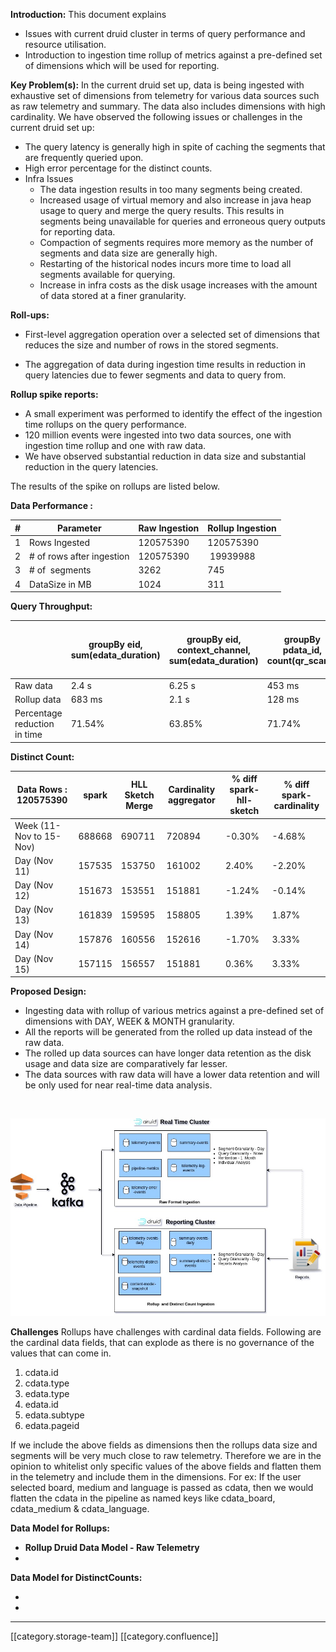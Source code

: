  **Introduction:** This document explains


* Issues with current druid cluster in terms of query performance and resource utilisation.
* Introduction to ingestion time rollup of metrics against a pre-defined set of dimensions which will be used for reporting.

 **Key Problem(s):** In the current druid set up, data is being ingested with exhaustive set of dimensions from telemetry for various data sources such as raw telemetry and summary. The data also includes dimensions with high cardinality. We have observed the following issues or challenges in the current druid set up:


* The query latency is generally high in spite of caching the segments that are frequently queried upon. 
* High error percentage for the distinct counts.
* Infra Issues
    * The data ingestion results in too many segments being created.
    * Increased usage of virtual memory and also increase in java heap usage to query and merge the query results. This results in segments being unavailable for queries and erroneous query outputs for reporting data.
    * Compaction of segments requires more memory as the number of segments and data size are generally high.
    * Restarting of the historical nodes incurs more time to load all segments available for querying.
    * Increase in infra costs as the disk usage increases with the amount of data stored at a finer granularity.

    

 **Roll-ups:** 
* First-level aggregation operation over a selected set of dimensions that reduces the size and number of rows in the stored segments.


* The aggregation of data during ingestion time results in reduction in query latencies due to fewer segments and data to query from.

 **Rollup spike reports:** 
* A small experiment was performed to identify the effect of the ingestion time rollups on the query performance.
* 120 million events were ingested into two data sources, one with ingestion time rollup and one with raw data.
* We have observed substantial reduction in data size and substantial reduction in the query latencies.

The results of the spike on rollups are listed below.

 **Data Performance :** 



| # | Parameter | Raw Ingestion | Rollup Ingestion | 
|  --- |  --- |  --- |  --- | 
| 1 | Rows Ingested | 120575390 | 120575390 | 
| 2 | # of rows after ingestion | 120575390 |  19939988 | 
| 3 | # of  segments | 3262 | 745 | 
| 4 | DataSize in MB | 1024   | 311  | 

 **Query Throughput:** 



|  | groupBy eid,  sum(edata_duration) | groupBy eid,  context_channel,  sum(edata_duration) | groupBy pdata_id,  count(qr_scans) | topN object_id, average_rating granularity: year | topN object_id, average_rating granularity: month | topN object_id, average_rating granularity: day | 
|  --- |  --- |  --- |  --- |  --- |  --- |  --- | 
| Raw data | 2.4 s | 6.25 s | 453 ms | 4.87 s | 3.66 s | 2.18 s | 
| Rollup data | 683 ms | 2.1 s | 128 ms | 1.92 s | 806 ms | 724 ms | 
| Percentage reduction in time | 71.54% | 63.85% | 71.74% | 60.57% | 78.14% | 66.79% | 



 **Distinct Count:** 



| Data Rows : 120575390 | spark | HLL Sketch Merge | Cardinality aggregator | % diff spark-hll-sketch | % diff spark-cardinality | 
|  --- |  --- |  --- |  --- |  --- |  --- | 
| Week (11-Nov to 15-Nov) | 688668 | 690711 | 720894 | -0.30% | -4.68% | 
| Day (Nov 11) | 157535 | 153750 | 161002 | 2.40% | -2.20% | 
| Day (Nov 12) | 151673 | 153551 | 151881 | -1.24% | -0.14% | 
| Day (Nov 13) | 161839 | 159595 | 158805 | 1.39% | 1.87% | 
| Day (Nov 14) | 157876 | 160556 | 152616 | -1.70% | 3.33% | 
| Day (Nov 15) | 157115 | 156557 | 151881 | 0.36% | 3.33% | 



 **Proposed Design:** 
* Ingesting data with rollup of various metrics against a pre-defined set of dimensions with DAY, WEEK & MONTH granularity.
* All the reports will be generated from the rolled up data instead of the raw data.
* The rolled up data sources can have longer data retention as the disk usage and data size are comparatively far lesser.
* The data sources with raw data will have a lower data retention and will be only used for near real-time data analysis.

  

![](images/storage/DruidRollupProposalDesign_2jpg.jpeg)

 **Challenges** Rollups have challenges with cardinal data fields. Following are the cardinal data fields, that can explode as there is no governance of the values that can come in.


1. cdata.id
1. cdata.type
1. edata.type
1. edata.id
1. edata.subtype
1. edata.pageid

If we include the above fields as dimensions then the rollups data size and segments will be very much close to raw telemetry. Therefore we are in the opinion to whitelist only specific values of the above fields and flatten them in the telemetry and include them in the dimensions. For ex: If the user selected board, medium and language is passed as cdata, then we would flatten the cdata in the pipeline as named keys like cdata_board, cdata_medium & cdata_language.

 **Data Model for Rollups:** 


*  **Rollup Druid Data Model - Raw Telemetry** 
* 



 **Data Model for DistinctCounts:** 


* 
* 





*****

[[category.storage-team]] 
[[category.confluence]] 
